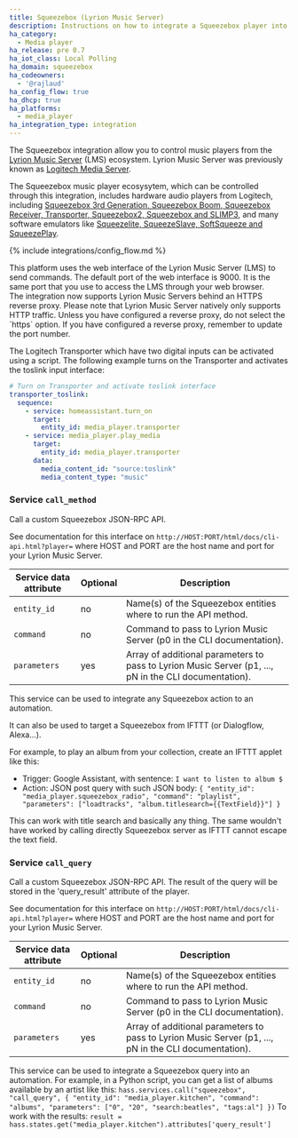 ```yaml
---
title: Squeezebox (Lyrion Music Server)
description: Instructions on how to integrate a Squeezebox player into Home Assistant.
ha_category:
  - Media player
ha_release: pre 0.7
ha_iot_class: Local Polling
ha_domain: squeezebox
ha_codeowners:
  - '@rajlaud'
ha_config_flow: true
ha_dhcp: true
ha_platforms:
  - media_player
ha_integration_type: integration
---
```


The Squeezebox integration allow you to control music players from the [Lyrion Music Server](https://lyrion.org/) (LMS) ecosystem.  Lyrion Music Server was previously known as [Logitech Media Server](https://en.wikipedia.org/wiki/Squeezebox_%28network_music_player%29).

The Squeezebox music player ecosysytem, which can be controlled through this integration, includes hardware audio players from Logitech, including [Squeezebox 3rd Generation, Squeezebox Boom, Squeezebox Receiver, Transporter, Squeezebox2, Squeezebox and SLIMP3](https://lms-community.github.io/players-and-controllers/hardware-comparison/), and many software emulators like [Squeezelite, SqueezeSlave, SoftSqueeze and SqueezePlay](https://sourceforge.net/projects/lmsclients/files/).

{% include integrations/config_flow.md %}

<div class='note'>
This platform uses the web interface of the Lyrion Music Server (LMS) to send commands. The default port of the web interface is 9000. It is the same port that you use to access the LMS through your web browser.
</div>

<div class='note'>
The integration now supports Lyrion Music Servers behind an HTTPS reverse proxy. Please note that Lyrion Music Server natively only supports HTTP traffic. Unless you have configured a reverse proxy, do not select the `https` option. If you have configured a reverse proxy, remember to update the port number.
</div>

The Logitech Transporter which have two digital inputs can be activated using a script. The following example turns on the Transporter and activates the toslink input interface:

```yaml
# Turn on Transporter and activate toslink interface
transporter_toslink:
  sequence:
    - service: homeassistant.turn_on
      target:
        entity_id: media_player.transporter
    - service: media_player.play_media
      target:
        entity_id: media_player.transporter
      data:
        media_content_id: "source:toslink"
        media_content_type: "music"
```

### Service `call_method`

Call a custom Squeezebox JSON-RPC API.

See documentation for this interface on `http://HOST:PORT/html/docs/cli-api.html?player=` where HOST and PORT are the host name and port for your Lyrion Music Server.

| Service data attribute | Optional | Description |
| ---------------------- | -------- | ----------- |
| `entity_id` | no | Name(s) of the Squeezebox entities where to run the API method.
| `command` | no | Command to pass to Lyrion Music Server (p0 in the CLI documentation).
| `parameters` | yes | Array of additional parameters to pass to Lyrion Music Server (p1, ..., pN in the CLI documentation).

This service can be used to integrate any Squeezebox action to an automation.

It can also be used to target a Squeezebox from IFTTT (or Dialogflow, Alexa...).

For example, to play an album from your collection, create an IFTTT applet like this:

- Trigger: Google Assistant, with sentence: `I want to listen to album $`
- Action: JSON post query with such JSON body:
`{ "entity_id": "media_player.squeezebox_radio", "command": "playlist", "parameters": ["loadtracks", "album.titlesearch={{TextField}}"] }`

This can work with title search and basically any thing. The same wouldn't have worked by calling directly Squeezebox server as IFTTT cannot escape the text field.

### Service `call_query`

Call a custom Squeezebox JSON-RPC API. The result of the query will be stored in the 'query_result' attribute of the player.

See documentation for this interface on `http://HOST:PORT/html/docs/cli-api.html?player=` where HOST and PORT are the host name and port for your Lyrion Music Server.

| Service data attribute | Optional | Description |
| ---------------------- | -------- | ----------- |
| `entity_id` | no | Name(s) of the Squeezebox entities where to run the API method.
| `command` | no | Command to pass to Lyrion Music Server (p0 in the CLI documentation).
| `parameters` | yes | Array of additional parameters to pass to Lyrion Music Server (p1, ..., pN in the CLI documentation).

This service can be used to integrate a Squeezebox query into an automation. For example, in a Python script, you can get a list of albums available by an artist like this:
`hass.services.call("squeezebox", "call_query", { "entity_id": "media_player.kitchen", "command": "albums", "parameters": ["0", "20", "search:beatles", "tags:al"] })`
To work with the results:
`result = hass.states.get("media_player.kitchen").attributes['query_result']`
